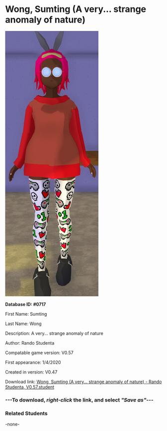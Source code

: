 # Wong, Sumting (A very... strange anomaly of nature)

<img src="../../Files/Images/Wong, Sumting (A very... strange anomaly of nature).png" title="Wong, Sumting (A very... strange anomaly of nature) - Rando Studenta, V0.57">

**Database ID: #0717**

First Name: Sumting

Last Name: Wong

Description: A very... strange anomaly of nature

Author: Rando Studenta

Compatable game version: V0.57

First appearance: 1/4/2020

Created in version: V0.47

Download link: <a href="https://raw.githubusercontent.com/Arbiter1223/Daigaku-Gurashi-Custom-Students/master/Files/Student%20Files/Wong%2C%20Sumting%20(A%20very...%20strange%20anomaly%20of%20nature)%20-%20Rando%20Studenta%2C%20V0.57.student">Wong, Sumting (A very... strange anomaly of nature) - Rando Studenta, V0.57.student</a>

### ---**To download, _right-click_ the link, and select _"Save as"_**---

### Related Students

-none-
